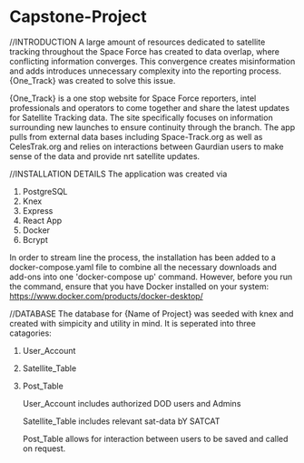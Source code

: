 # Capstone-Project

//INTRODUCTION
A large amount of resources dedicated to satellite tracking throughout the Space Force has created to data overlap, where conflicting information converges. This convergence creates misinformation and adds introduces unnecessary complexity into the reporting process.
{One_Track} was created to solve this issue.

{One_Track} is a one stop website for Space Force reporters, intel professionals and operators to come together and share the latest updates for Satellite Tracking data. The site specifically focuses on information surrounding new launches to ensure continuity through the branch. The app pulls from external data bases including Space-Track.org as well as CelesTrak.org and relies on interactions between Gaurdian users to make sense of the data and provide nrt satellite updates.

//INSTALLATION DETAILS
The application was created via 

1. PostgreSQL
2. Knex
3. Express
4. React App
5. Docker
6. Bcrypt

In order to stream line the process, the installation has been added to a docker-compose.yaml file to combine all the necessary downloads and add-ons into one 'docker-compose up' command. However, before you run the command, ensure that you have Docker installed on your system: https://www.docker.com/products/docker-desktop/

//DATABASE
The database for {Name of Project} was seeded with knex and created with simpicity and utility in mind. It is seperated into three catagories:
1. User_Account
2. Satellite_Table
3. Post_Table

    User_Account includes authorized DOD users and Admins
    
    Satellite_Table includes relevant sat-data bY SATCAT

    Post_Table allows for interaction between users to be saved and called on request.

    
